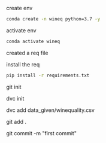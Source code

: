 create env

```bash
conda create -n wineq python=3.7 -y
```

activate env

```bash
conda activate wineq
```

created a req file

install the req
```bash
pip install -r requirements.txt
```
git init

dvc init

dvc add data_given/winequality.csv

git add .

git commit -m "first commit"